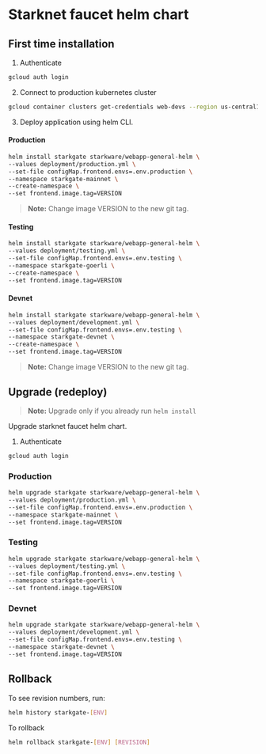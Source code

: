 # Starknet faucet helm chart

## First time installation

1. Authenticate

```bash
gcloud auth login
```

2. Connect to production kubernetes cluster

```bash
gcloud container clusters get-credentials web-devs --region us-central1 --project starkware-dev
```

3. Deploy application using helm CLI.

#### Production

```bash
helm install starkgate starkware/webapp-general-helm \
--values deployment/production.yml \
--set-file configMap.frontend.envs=.env.production \
--namespace starkgate-mainnet \
--create-namespace \
--set frontend.image.tag=VERSION
```

> **Note:** Change image VERSION to the new git tag.

#### Testing

```bash
helm install starkgate starkware/webapp-general-helm \
--values deployment/testing.yml \
--set-file configMap.frontend.envs=.env.testing \
--namespace starkgate-goerli \
--create-namespace \
--set frontend.image.tag=VERSION
```

#### Devnet

```bash
helm install starkgate starkware/webapp-general-helm \
--values deployment/development.yml \
--set-file configMap.frontend.envs=.env.testing \
--namespace starkgate-devnet \
--create-namespace \
--set frontend.image.tag=VERSION
```

> **Note:** Change image VERSION to the new git tag.

## Upgrade (redeploy)

> **Note:** Upgrade only if you already run `helm install`

Upgrade starknet faucet helm chart.

1. Authenticate

```bash
gcloud auth login
```

### Production

```bash
helm upgrade starkgate starkware/webapp-general-helm \
--values deployment/production.yml \
--set-file configMap.frontend.envs=.env.production \
--namespace starkgate-mainnet \
--set frontend.image.tag=VERSION
```

### Testing

```bash
helm upgrade starkgate starkware/webapp-general-helm \
--values deployment/testing.yml \
--set-file configMap.frontend.envs=.env.testing \
--namespace starkgate-goerli \
--set frontend.image.tag=VERSION
```

### Devnet

```bash
helm upgrade starkgate starkware/webapp-general-helm \
--values deployment/development.yml \
--set-file configMap.frontend.envs=.env.testing \
--namespace starkgate-devnet \
--set frontend.image.tag=VERSION
```

## Rollback

To see revision numbers, run:

```bash
helm history starkgate-[ENV]
```

To rollback

```bash
helm rollback starkgate-[ENV] [REVISION]
```
